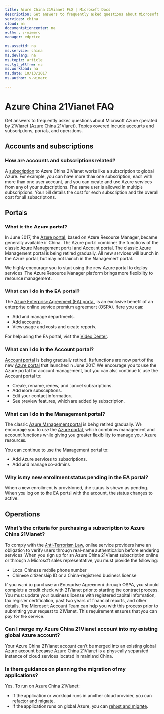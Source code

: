 ```yaml
---
title: Azure China 21Vianet FAQ | Microsoft Docs
description: Get answers to frequently asked questions about Microsoft Azure operated by 21Vianet (Microsoft Azure). Topics include accounts and subscriptions, portals, and operations.
services: china
cloud: na
documentationcenter: na
author: v-wimarc
manager: edprice

ms.assetid: na
ms.service: china
ms.devlang: na
ms.topic: article
ms.tgt_pltfrm: na
ms.workload: na
ms.date: 10/13/2017
ms.author: v-wimarc

---
```

# Azure China 21Vianet FAQ
Get answers to frequently asked questions about Microsoft Azure operated by 21Vianet (Azure China 21Vianet). Topics covered include accounts and subscriptions, portals, and operations.

## Accounts and subscriptions
### How are accounts and subscriptions related?
A [subscription](https://www.azure.cn/support/faq/#What-is-the-relationship-between-accounts-and-subscriptions) to Azure China 21Vianet works like a subscription to global Azure. For example, you can have more than one subscription, each with more than one user account, and you can create and use Azure services from any of your subscriptions. The same user is allowed in multiple subscriptions. Your bill details the cost for each subscription and the overall cost for all subscriptions.

## Portals
### What is the Azure portal?
In June 2017, the [Azure portal](https://portal.azure.cn), based on Azure Resource Manager, became generally available in China. The Azure portal combines the functions of the classic Azure Management portal and Account portal. The classic Azure Management portal is being retired gradually. All new services will launch in the Azure portal, but may not launch in the Management portal.

We highly encourage you to start using the new Azure portal to deploy services. The Azure Resource Manager platform brings more flexibility to resource management.

### What can I do in the EA portal?
The [Azure Enterprise Agreement (EA) portal](https://ea.azure.cn/), is an exclusive benefit of an enterprise online service premium agreement (OSPA). Here you can:
- Add and manage departments.
- Add accounts.
- View usage and costs and create reports.

For help using the EA portal, visit the [Video Center](https://www.azure.cn/video-center/).

### What can I do in the Account portal?
[Account portal](https://account.windowsazure.cn/) is being gradually retired. Its functions are now part of the new [Azure portal](https://portal.azure.cn/) that launched in June 2017. We encourage you to use the Azure portal for account management, but you can also continue to use the Account portal to:
- Create, rename, renew, and cancel subscriptions.
- Add more subscriptions.
- Edit your contact information.
- See preview features, which are added by subscription.

### What can I do in the Management portal?
The classic [Azure Management portal](https://manage.windowsazure.cn/) is being retired gradually. We encourage you to use the [Azure portal](https://portal.azure.cn/), which combines management and account functions while giving you greater flexibility to manage your Azure resources.

You can continue to use the Management portal to:
- Add Azure services to subscriptions.
- Add and manage co-admins.

### Why is my new enrollment status pending in the EA portal?
When a new enrollment is provisioned, the status is shown as pending. When you log on to the EA portal with the account, the status changes to active.

## Operations
### What’s the criteria for purchasing a subscription to Azure China 21Vianet?
To comply with the [Anti-Terrorism Law](http://www.gov.cn/zhengce/2015-12/28/content_5029899.htm), online service providers have an obligation to verify users through real-name authentication before rendering services. When you sign up for an Azure China 21Vianet subscription online or through a Microsoft sales representative, you must provide the following:
- Local Chinese mobile phone number
- Chinese citizenship ID or a China-registered business license 

If you want to purchase an Enterprise Agreement through OSPA, you should complete a credit check with 21Vianet prior to starting the contract process. You must update your business license with registered capital information, tax register certification, past two years of financial reports, and other details. The Microsoft Account Team can help you with this process prior to submitting your request to 21Vianet. This requirement ensures that you can pay for the service. 

### Can I merge my Azure China 21Vianet account into my existing global Azure account?
Your Azure China 21Vianet account can’t be merged into an existing global Azure account because Azure China 21Vianet is a physically separated instance of cloud services located in mainland China.

### Is there guidance on planning the migration of my applications?
Yes. To run on Azure China 21Vianet:
- If the application or workload runs in another cloud provider, you can [refactor and migrate](/azure/china/china-how-to-refactor).
- If the application runs on global Azure, you can [rehost and migrate](/azure/china/china-how-to-rehost).






